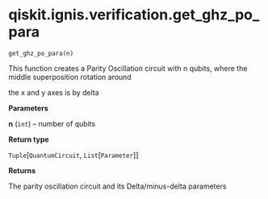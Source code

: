 # qiskit.ignis.verification.get\_ghz\_po\_para



`get_ghz_po_para(n)`

This function creates a Parity Oscillation circuit with n qubits, where the middle superposition rotation around

the x and y axes is by delta

**Parameters**

**n** (`int`) – number of qubits

**Return type**

`Tuple`\[`QuantumCircuit`, `List`\[`Parameter`]]

**Returns**

The parity oscillation circuit and its Delta/minus-delta parameters
